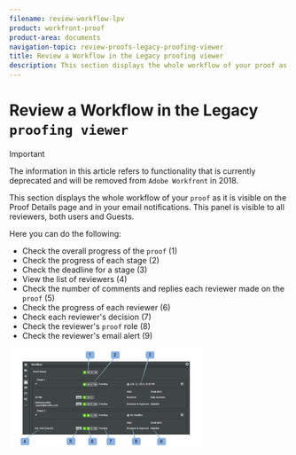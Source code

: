 ```yaml
---
filename: review-workflow-lpv
product: workfront-proof
product-area: documents
navigation-topic: review-proofs-legacy-proofing-viewer
title: Review a Workflow in the Legacy proofing viewer
description: This section displays the whole workflow of your proof as it is visible on the Proof Details page and in your email notifications. This panel is visible to all reviewers, both users and Guests.
---
```


# Review a Workflow in the Legacy `proofing viewer`

>[!IMPORTANT]
>
>The information in this article refers to functionality that is currently deprecated and will be removed from `Adobe Workfront` in 2018.

This section displays the whole workflow of your `proof` as it is visible on the Proof Details page and in your email notifications. This panel is visible to all reviewers, both users and Guests.

Here you can do the following:

* Check the overall progress of the `proof` (1)
* Check the progress of each stage (2)
* Check the deadline for a stage (3)
* View the list of reviewers (4)
* Check the number of comments and replies each reviewer made on the `proof` (5)
* Check the progress of each reviewer (6)
* Check each reviewer's decision (7)
* Check the reviewer's `proof` role (8)
* Check the reviewer's email alert (9)

![Workflow_panel.png](assets/workflow-panel-350x180.png)

